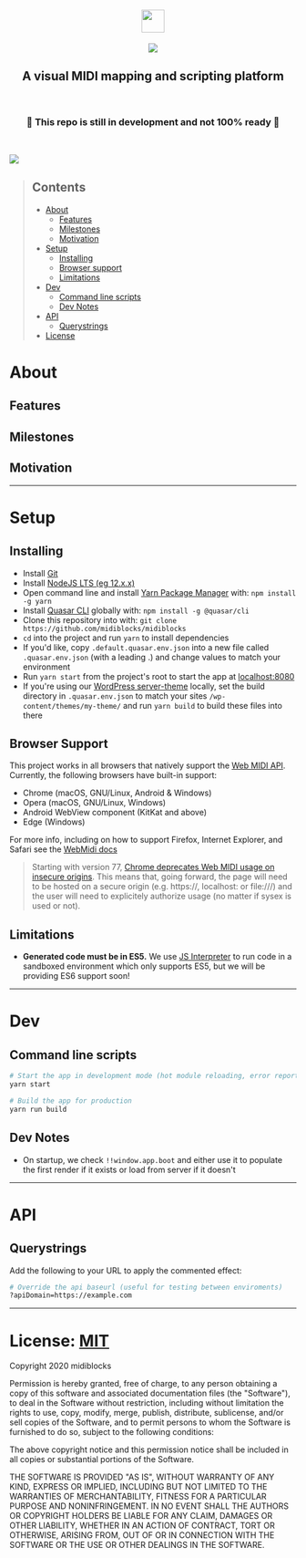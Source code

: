 <div align="center">
  <h1><a href="https://midiblocks.com"><img height=40 src="https://midiblocks.com/wp-content/uploads/2020/09/midiblocks-colorized-light.png"></a></h1>
  <p><a href="https://github.com/google/blockly"><img src="https://tinyurl.com/built-on-blockly"></a></p>
  <h2>A visual MIDI mapping and scripting platform</h2>
  <br>
  <h3>🚧 This repo is still in development and not 100% ready 🚧</h3>
</div>

<br>

![](https://midiblocks.com/wp-content/uploads/2020/09/latest-screenshot-scaled.jpg)



> ## Contents
> - [About](#about)
>   - [Features](#features)
>   - [Milestones](#milestones)
>   - [Motivation](#motivation)
> - [Setup](#setup)
>   - [Installing](#installing)
>   - [Browser support](#browser-support)
>   - [Limitations](#limitations)
> - [Dev](#dev)
>   - [Command line scripts](#command-line-scripts)
>   - [Dev Notes](#dev-notes)
> - [API](#api)
>   - [Querystrings](#querystrings)
> - [License](#license)



# About

<!-- > This project includes a [Blockly-based visual block editor](https://developers.google.com/blockly), a [Monaco-based JavaScript editor](https://microsoft.github.io/monaco-editor/), a core set of starter blocks, and an API to communicate with a Midiblocks server (coming soon) **and can be used offline.** -->

<!-- Midiblocks has several goals:
- Expose browser based creativity libraries such as [magenta.js](https://magenta.tensorflow.org/), [ml5.js](https://ml5js.org/), [p5.js](https://p5js.org/), [handsfree.js](https://github.com/handsfreejs/handsfree), and many others to MIDI devices (and beyond) under a single visual language that can be used by anyone

Powered by [Google's Blockly](https://developers.google.com/blockly) and [Monaco editor](https://microsoft.github.io/monaco-editor/), Midiblocks programs are created by snapping blocks together. -->

## Features

## Milestones

## Motivation



-------------------------------------------------------------------------------



# Setup
## Installing
- Install [Git](https://git-scm.com/downloads)
- Install [NodeJS LTS (eg 12.x.x)](https://nodejs.org/en/)
- Open command line and install [Yarn Package Manager](https://yarnpkg.com/) with: `npm install -g yarn`
- Install [Quasar CLI](https://quasar.dev/quasar-cli/installation) globally with: `npm install -g @quasar/cli`
- Clone this repository into with: `git clone https://github.com/midiblocks/midiblocks`
- `cd` into the project and run `yarn` to install dependencies
- If you'd like, copy `.default.quasar.env.json` into a new file called `.quasar.env.json` (with a leading .) and change values to match your environment
- Run `yarn start` from the project's root to start the app at [localhost:8080](http://localhost:8080)
- If you're using our [WordPress server-theme](https://github.com/midiblocks/wordpress) locally, set the build directory in `.quasar.env.json` to match your sites `/wp-content/themes/my-theme/` and run `yarn build` to build these files into there


## Browser Support
This project works in all browsers that natively support the [Web MIDI API](https://webaudio.github.io/web-midi-api/). Currently, the following browsers have built-in support:

- Chrome (macOS, GNU/Linux, Android & Windows)
- Opera (macOS, GNU/Linux, Windows)
- Android WebView component (KitKat and above)
- Edge (Windows)

For more info, including on how to support Firefox, Internet Explorer, and Safari see the [WebMidi docs](https://github.com/djipco/webmidi#browser-support)

> Starting with version 77, [Chrome deprecates Web MIDI usage on insecure origins](https://www.chromestatus.com/feature/5138066234671104). This means that, going forward, the page will need to be hosted on a secure origin (e.g. https://, localhost: or file:///) and the user will need to explicitely authorize usage (no matter if sysex is used or not).



## Limitations

- **Generated code must be in ES5.** We use [JS Interpreter](https://github.com/NeilFraser/JS-Interpreter) to run code in a sandboxed environment which only supports ES5, but we will be providing ES6 support soon!



-------------------------------------------------------------------------------



# Dev


## Command line scripts
```bash
# Start the app in development mode (hot module reloading, error reporting, etc.)
yarn start

# Build the app for production
yarn run build
```

## Dev Notes
- On startup, we check `!!window.app.boot` and either use it to populate the first render if it exists or load from server if it doesn't



-------------------------------------------------------------------------------



# API

## Querystrings

Add the following to your URL to apply the commented effect:

```bash
# Override the api baseurl (useful for testing between enviroments)
?apiDomain=https://example.com
```



-------------------------------------------------------------------------------



# License: [MIT](https://opensource.org/licenses/MIT)

Copyright 2020 midiblocks

Permission is hereby granted, free of charge, to any person obtaining a copy of this software and associated documentation files (the "Software"), to deal in the Software without restriction, including without limitation the rights to use, copy, modify, merge, publish, distribute, sublicense, and/or sell copies of the Software, and to permit persons to whom the Software is furnished to do so, subject to the following conditions:

The above copyright notice and this permission notice shall be included in all copies or substantial portions of the Software.

THE SOFTWARE IS PROVIDED "AS IS", WITHOUT WARRANTY OF ANY KIND, EXPRESS OR IMPLIED, INCLUDING BUT NOT LIMITED TO THE WARRANTIES OF MERCHANTABILITY, FITNESS FOR A PARTICULAR PURPOSE AND NONINFRINGEMENT. IN NO EVENT SHALL THE AUTHORS OR COPYRIGHT HOLDERS BE LIABLE FOR ANY CLAIM, DAMAGES OR OTHER LIABILITY, WHETHER IN AN ACTION OF CONTRACT, TORT OR OTHERWISE, ARISING FROM, OUT OF OR IN CONNECTION WITH THE SOFTWARE OR THE USE OR OTHER DEALINGS IN THE SOFTWARE.